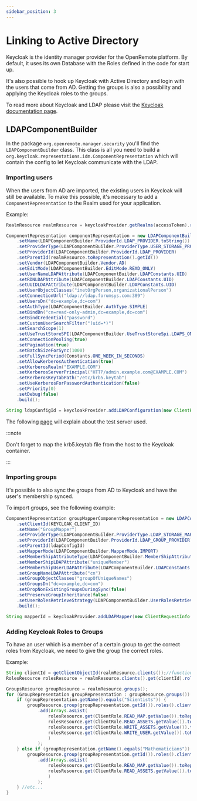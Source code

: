 ```yaml
---
sidebar_position: 3
---
```


# Linking to Active Directory

Keycloak is the identity manager provider for the OpenRemote platform. By default, it uses its own Database with the Roles defined in the code for start up.

It's also possible to hook up Keycloak with Active Directory and login with the users that come from AD. Getting the groups is also a possibility and applying the Keycloak roles to the groups.

To read more about Keycloak and LDAP please visit the [Keycloak documentation page](https://www.keycloak.org/docs/3.0/server_admin/topics/user-federation/ldap.html).

## LDAPComponentBuilder

In the package `org.openremote.manager.security` you'll find the `LDAPComponentBuilder` class. This class is all you need to build a `org.keycloak.representations.idm.ComponentRepresentation` which will contain the config to let Keycloak communicate with the LDAP.


### Importing users
When the users from AD are imported, the existing users in Keycloak will still be available. To make this possible, it's necessary to add a `ComponentRepresentation` to the Realm used for your application.

Example:
```java
RealmResource realmResource = keycloakProvider.getRealms(accessToken).realm(tenant.getRealm());

ComponentRepresentation componentRepresentation = new LDAPComponentBuilder()
    .setName(LDAPComponentBuilder.ProviderId.LDAP_PROVIDER.toString())
    .setProviderType(LDAPComponentBuilder.ProviderType.USER_STORAGE_PROVIDER_TYPE)
    .setProviderId(LDAPComponentBuilder.ProviderId.LDAP_PROVIDER)
    .setParentId(realmResource.toRepresentation().getId())
    .setVendor(LDAPComponentBuilder.Vendor.AD)
    .setEditMode(LDAPComponentBuilder.EditMode.READ_ONLY)
    .setUserNameLDAPAttribute(LDAPComponentBuilder.LDAPConstants.UID)
    .setRDNLDAPAttribute(LDAPComponentBuilder.LDAPConstants.UID)
    .setUUIDLDAPAttribute(LDAPComponentBuilder.LDAPConstants.UID)
    .setUserObjectClasses("inetOrgPerson,organizationalPerson")
    .setConnectionUrl("ldap://ldap.forumsys.com:389")
    .setUsersDn("dc=example,dc=com")
    .setAuthType(LDAPComponentBuilder.AuthType.SIMPLE)
    .setBindDn("cn=read-only-admin,dc=example,dc=com")
    .setBindCredential("password")
    .setCustomUserSearchFilter("(uid=*)")
    .setSearchScope(1)
    .setUseTrustStoreSPI(LDAPComponentBuilder.UseTrustStoreSpi.LDAPS_ONLY)
    .setConnectionPooling(true)
    .setPagination(true)
    .setBatchSizeForSync(1000)
    .setFullSyncPeriod(Constants.ONE_WEEK_IN_SECONDS)
    .setAllowKerberosAuthentication(true)
    .setKerberosRealm("EXAMPLE.COM")
    .setKerberosServerPrincipal("HTTP/admin.example.com@EXAMPLE.COM")
    .setKerberosKeyTabPath("/etc/krb5.keytab")
    .setUseKerberosForPasswordAuthentication(false)
    .setPriority(0)
    .setDebug(false)
    .build();

String ldapConfigId = keycloakProvider.addLDAPConfiguration(new ClientRequestInfo(null, accessToken), realmResource.toRepresentation().getRealm(), componentRepresentation);
```

The following [page](https://www.forumsys.com/tutorials/integration-how-to/ldap/online-ldap-test-server/) will explain about the test server used.


:::note

Don't forget to map the krb5.keytab file from the host to the Keycloak container.

:::

### Importing groups
It's possible to also sync the groups from AD to Keycloak and have the user's membership synced.

To import groups, see the following example:

```java
ComponentRepresentation groupMapperComponentRepresentation = new LDAPComponentBuilder()
    .setClientId(KEYCLOAK_CLIENT_ID)
    .setName("GroupMapper")
    .setProviderType(LDAPComponentBuilder.ProviderType.LDAP_STORAGE_MAPPER_TYPE)
    .setProviderId(LDAPComponentBuilder.ProviderId.LDAP_GROUP_PROVIDER)
    .setParentId(ldapConfigId)
    .setMapperMode(LDAPComponentBuilder.MapperMode.IMPORT)
    .setMemberShipAttributeType(LDAPComponentBuilder.MemberShipAttributeType.DN)
    .setMemberShipLDAPAttribute("uniqueMember")
    .setMemberShipUserLDAPAttribute(LDAPComponentBuilder.LDAPConstants.UID)
    .setGroupNameLDAPAttribute("cn")
    .setGroupObjectClasses("groupOfUniqueNames")
    .setGroupsDn("dc=example,dc=com")
    .setDropNonExistingGroupsDuringSync(false)
    .setPreserveGroupInheritance(false)
    .setUserRolesRetrieveStrategy(LDAPComponentBuilder.UserRolesRetrieveStrategy.LOAD_GROUPS_BY_MEMBER_ATTRIBUTE)
    .build();

String mapperId = keycloakProvider.addLDAPMapper(new ClientRequestInfo(null, accessToken), realmResource.toRepresentation().getRealm(), groupMapperComponentRepresentation);
```

### Adding Keycloak Roles to Groups
To have an user which is a member of a certain group to get the correct roles from Keycloak, we need to give the group the correct roles.

Example:
```java
String clientId = getClientObjectId(realmResource.clients());//function to get the correct client id
RolesResource rolesResource = realmResource.clients().get(clientId).roles();

GroupsResource groupResource = realmResource.groups();
for (GroupRepresentation groupRepresentation : groupResource.groups()) {
    if (groupRepresentation.getName().equals("Scientists")) {
        groupResource.group(groupRepresentation.getId()).roles().clientLevel(clientId)
            .add(Arrays.asList(
                rolesResource.get(ClientRole.READ_MAP.getValue()).toRepresentation(),
                rolesResource.get(ClientRole.READ_ASSETS.getValue()).toRepresentation(),
                rolesResource.get(ClientRole.WRITE_ASSETS.getValue()).toRepresentation(),
                rolesResource.get(ClientRole.WRITE_USER.getValue()).toRepresentation()
                )
            );
    } else if (groupRepresentation.getName().equals("Mathematicians")) {
        groupResource.group(groupRepresentation.getId()).roles().clientLevel(clientId)
            .add(Arrays.asList(
                rolesResource.get(ClientRole.READ_MAP.getValue()).toRepresentation(),
                rolesResource.get(ClientRole.READ_ASSETS.getValue()).toRepresentation()
                )
            );
    } //etc...
}
```
